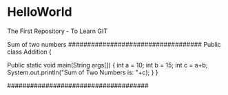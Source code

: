 # HelloWorld
The First Repository - To Learn GIT 

Sum of two numbers
###################################
Public class Addition 
{

Public static void main(String args[])
{
int a = 10;
int b = 15;
int c = a+b;
System.out.println("Sum of Two Numbers is: "+c);
}
}

#####################################
